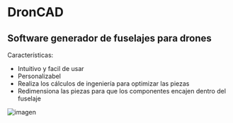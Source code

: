 # DronCAD
## Software generador de fuselajes para drones

Características:
- Intuitivo y facil de usar
- Personalizabel
- Realiza los cálculos de ingeniería para optimizar las piezas
- Redimensiona las piezas para que los componentes encajen dentro del fuselaje

![imagen](https://user-images.githubusercontent.com/28640543/216852274-c86d721e-660c-47db-b279-d8b0042d176a.png)
